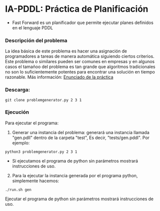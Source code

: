 # IA-PDDL: Práctica de Planificación 

- Fast Forward es un planificador que permite ejecutar planes definidos en el lenguaje PDDL

### Descripción del problema

La idea básica de este problema es hacer una asignación de programadores a tareas de manera automática siguiendo ciertos criterios. Este problema o similares pueden ser comunes en empresas y en algunos casos el tamañoo del problema es tan grande que algoritmos tradicionales no son lo suficientemente potentes para encontrar una solución en tiempo razonable. Más información: [Enunciado de la práctica](PracticaPlanificacion.pdf)
### Descarga:
``` 
git clone problemgenerator.py 2 3 1
```
### Ejecución

Para ejecutar el programa:

1. Generar una instancia del problema: generará una instancia llamada "gen.pdll" dentro de la carpeta "test", Es decir, "tests/gen.pddl". Por ejemplo:
``` 
python3 problemgenerator.py 2 3 1
```
- Si ejecutamos el programa de python sin parámetros mostrará instrucciones de uso.

2. Para la ejecutar la instancia generada por el programa python, simplemente hacemos:
```
./run.sh gen
``` 
Ejecutar el programa de python sin parámetros mostrará instrucciones de uso.

